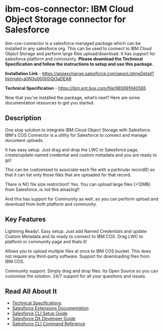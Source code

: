 # ibm-cos-connector: IBM Cloud Object Storage connector for Salesforce
ibm-cos-connector is a salesforce managed package which can be installed in any salesforce org. This can be used to connect to IBM Cloud Object Storage and perform large files upload/download. It has support for salesforce platform and community. **Please download the Technical Specification and follow the instructions to setup and use this package.**

**Installation Link** - https://appexchange.salesforce.com/appxListingDetail?listingId=a0N3u00000Qt3aDEAR

**Technical Specification** - https://ibm.ent.box.com/file/985991940585

Now that you’ve installed the package, what’s next? Here are some documentation resources to get you started.

## Description

One stop solution to integrate IBM Cloud Object Storage with Salesforce. IBM's COS Connector is a utility for Salesforce to connect and manage document uploads.

It has easy setup. Just drag and drop the LWC to Salesforce page, create/update named credential and custom metadata and you are ready to go!

This can be customised to associate each file with a particular recordID so that it can list only those files that are uploaded for that record.

There is NO file size restriction!! Yes. You can upload large files (>12MB) from Salesforce..is not this amazing!!

And this has support for Community as well..so you can perform upload and download from both platform and community.

## Key Features

Lightning Ready!. Easy setup. Just add Named Credentials and update Custom Metadata and its ready to connect to IBM COS. Drag LWC to platform or community page and thats it!

Allows you to upload multiple files at once to IBM COS bucket. This does not require any third-party software. Support for downloading files from IBM COS.

Community support. Simply drag and drop files. Its Open Source so you can customise the solution. 24/7 support for all your questions and issues.

## Read All About It

- [Technical Specifications](https://ibm.ent.box.com/file/985991940585)
- [Salesforce Extensions Documentation](https://developer.salesforce.com/tools/vscode/)
- [Salesforce CLI Setup Guide](https://developer.salesforce.com/docs/atlas.en-us.sfdx_setup.meta/sfdx_setup/sfdx_setup_intro.htm)
- [Salesforce DX Developer Guide](https://developer.salesforce.com/docs/atlas.en-us.sfdx_dev.meta/sfdx_dev/sfdx_dev_intro.htm)
- [Salesforce CLI Command Reference](https://developer.salesforce.com/docs/atlas.en-us.sfdx_cli_reference.meta/sfdx_cli_reference/cli_reference.htm)
